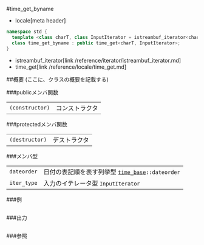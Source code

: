 #time_get_byname
* locale[meta header]

```cpp
namespace std {
  template <class charT, class InputIterator = istreambuf_iterator<charT> >
  class time_get_byname : public time_get<charT, InputIterator>;
}
```
* istreambuf_iterator[link /reference/iterator/istreambuf_iterator.md]
* time_get[link /reference/locale/time_get.md]

##概要
(ここに、クラスの概要を記載する)

###publicメンバ関数

| | |
|----------------------------|-----------------------|
| `(constructor)` | コンストラクタ |

###protectedメンバ関数

| | |
|---------------------------|--------------------|
| `(destructor)` | デストラクタ |

###メンバ型

| | |
|------------------------|--------------------------------------------------------------------------------------------------------------------------------------------------------|
| `dateorder` | 日付の表記順を表す列挙型 [`time_base`](/reference/locale/time_base.md)`::dateorder` |
| `iter_type` | 入力のイテレータ型 `InputIterator` |

###例
```cpp
```

###出力
```
```

###参照
